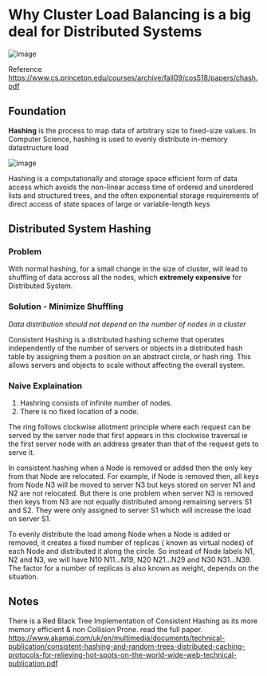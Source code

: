 # Why Cluster Load Balancing is a big deal for Distributed Systems

![image](https://user-images.githubusercontent.com/7579608/120920394-d126d100-c6be-11eb-8594-caad1b3b16b9.png)



Reference https://www.cs.princeton.edu/courses/archive/fall09/cos518/papers/chash.pdf

## Foundation

__Hashing__ is the process to map data of arbitrary size to fixed-size values.
In Computer Science, hashing is used to evenly distribute in-memory datastructure load

![image](https://user-images.githubusercontent.com/7579608/120918937-58704680-c6b7-11eb-808d-9d66765e95fb.png)


Hashing is a computationally and storage space efficient form of data access which avoids the non-linear access time of ordered and unordered lists 
and structured trees, and the often exponential storage requirements of direct access of state spaces of large or variable-length keys

## Distributed System Hashing

### Problem

With normal hashing, for a small change in the size of cluster, will lead to shuffling of data accross all the nodes,
which __extremely expensive__ for Distributed System.


### Solution  - Minimize Shuffling

_Data distribution should not depend on the number of nodes in a cluster_

Consistent Hashing is a distributed hashing scheme that operates independently of the number of servers or objects in a distributed hash table 
by assigning them a position on an abstract circle, or hash ring. This allows servers and objects to scale without affecting the overall system.

### Naive Explaination

1. Hashring consists of infinite number of nodes.
2. There is no fixed location of a node.

The ring follows clockwise allotment principle where each request can be served by the server node that first appears in this clockwise traversal ie  the first server node with an address greater than that of the request gets to serve it.


In consistent hashing when a Node is removed or added then the only key from that Node are relocated. For example, if  Node is removed then, all keys from Node N3 will be moved to server N3 but keys stored on server N1 and N2 are not relocated. But there is one problem when server N3 is removed then keys from N3 are not equally distributed among remaining servers S1 and S2. They were only assigned to server S1 which will increase the load on server S1.

To evenly distribute the load among Node when a Node is added or removed, it creates a fixed number of replicas ( known as virtual nodes) of each Node and distributed it along the circle. So instead of Node labels N1, N2 and N3, we will have N10 N11…N19, N20 N21…N29 and N30 N31…N39. The factor for a number of replicas is also known as weight, depends on the situation.


## Notes

There is a Red Black Tree Implementation of Consistent Hashing as its more memory efficient & non Collision Prone.
read the full paper. https://www.akamai.com/uk/en/multimedia/documents/technical-publication/consistent-hashing-and-random-trees-distributed-caching-protocols-for-relieving-hot-spots-on-the-world-wide-web-technical-publication.pdf

